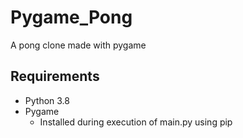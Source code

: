 # Pygame_Pong
A pong clone made with pygame


## Requirements
* Python 3.8
* Pygame
  * Installed during execution of main.py using pip
